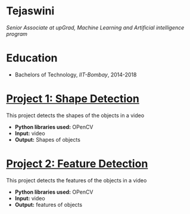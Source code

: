 # Tejaswini
*Senior Associate at upGrad, Machine Learning and Artificial intelligence program*

# Education
* Bachelors of Technology, *IIT-Bombay*, 2014-2018

# [Project 1: Shape Detection](https://github.com/tejaswiniallikanti/shapedetection)

This project detects the shapes of the objects in a video
* **Python libraries used:** OPenCV
* **Input:** video
* **Output:** Shapes of objects

# [Project 2: Feature Detection](https://github.com/tejaswiniallikanti/features)

This project detects the features of the objects in a video
* **Python libraries used:** OPenCV
* **Input:** video
* **Output:** features of objects
